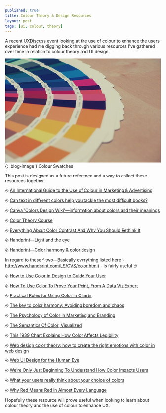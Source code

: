 ```yaml
---
published: true
title: Colour Theory & Design Resources
layout: post
tags: [ui, colour, theory]
---
```

A recent [UXDiscuss](http://uxdiscuss.com/use-colour-ux/) event looking at the use of colour to enhance the users experience had me digging back through various resources I've gathered over time in relation to colour theory and UI design.

![A Design Critique](https://raw.githubusercontent.com/whitingx/whitingx.github.io/master/_posts/images/colour-swatches.jpg "Colour Swatches"){: .blog-image }
<span class="blog-image-caption">Colour Swatches</span>

This post is designed as a future reference and a way to collect these resources together.

⎆ [An International Guide to the Use of Colour in Marketing & Advertising](https://www.six-degrees.com/an-international-guide-on-the-use-of-color-in-marketing-advertising/)

⎆ [Can text in different colors help you tackle the most difficult books?](http://mashable.com/2016/05/16/color-text-books/)

⎆ [Canva 'Colors Design Wiki'—information about colors and their meanings](https://www.canva.com/colors/)

⎆ [Color Theory Course](http://www.digitaldesignacademy.com/color-theory)

⎆ [Everything About Color Contrast And Why You Should Rethink It](https://www.smashingmagazine.com/2014/10/color-contrast-tips-and-tools-for-accessibility/)

⎆ [Handprint—Light and the eye](http://www.handprint.com/HP/WCL/color1.html)

⎆ [Handprint—Color harmony & color design](http://www.handprint.com/HP/WCL/tech13.html)

In regard to these ^ two—Basically everything listed here - [http://www.handprint.com/LS/CVS/color.html)](http://www.handprint.com/LS/CVS/color.html) - is fairly useful ツ

⎆ [How to Use Color in Design to Guide Your User](https://webdesignledger.com/how-to-use-color-in-design-to-guide-your-user/)

⎆ [How To Use Color To Prove Your Point, From A Data Viz Expert](https://www.fastcodesign.com/3062182/how-to-use-color-to-prove-your-point-from-a-data-viz-expert)

⎆ [Practical Rules for Using Color in Charts](http://www.perceptualedge.com/articles/visual_business_intelligence/rules_for_using_color.pdf)

⎆ [The key to color harmony: Avoiding boredom and chaos](https://thenextweb.com/creativity/2014/06/21/key-color-harmony-avoiding-boredom-chaos/)

⎆ [The Psychology of Color in Marketing and Branding](https://www.entrepreneur.com/article/233843)

⎆ [The Semantics Of Color, Visualized](https://www.fastcodesign.com/3039018/the-semantics-of-color-visualized)

⎆ [This 1939 Chart Explains How Color Affects Legibility](https://www.fastcodesign.com/3052263/this-1939-chart-explains-how-color-affects-legibility)

⎆ [Web design color theory: how to create the right emotions with color in web design](https://thenextweb.com/dd/2015/04/07/how-to-create-the-right-emotions-with-color-in-web-design/)

⎆ [Web UI Design for the Human Eye](https://www.uxpin.com/studio/ebooks/visual-web-ui-design-colors-space-contrast/)

⎆ [We’re Only Just Beginning To Understand How Color Impacts Users](https://www.fastcodesign.com/3063124/evidence/were-only-just-beginning-to-understand-how-color-impacts-users)

⎆ [What your users really think about your choice of colors](http://hackingui.com/design/what-your-users-really-think-about-your-choice-of-colors/)

⎆ [Why Red Means Red in Almost Every Language](http://nautil.us/issue/26/color/why-red-means-red-in-almost-every-language)

Hopefully these resource will prove useful when looking to learn about colour theory and the use of colour to enhance UX.
